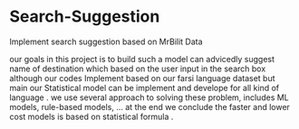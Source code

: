 # Search-Suggestion
Implement search suggestion based on MrBilit Data

our goals in this project is to build such a model can advicedly suggest name of destination which based on the user input in the search box
although our codes Implement based on our farsi language dataset but main our Statistical model can be implement and develope for all kind of language .
we use several approach to solving these problem, includes ML models, rule-based models, ... at the end we conclude the faster and lower cost models is based on statistical formula .
